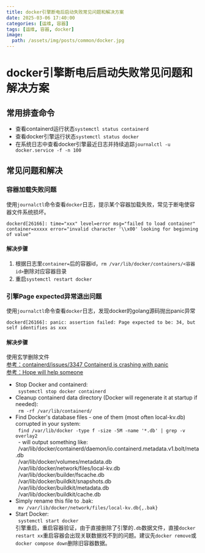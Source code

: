 ```yaml
---
title: docker引擎断电后启动失败常见问题和解决方案
date: 2025-03-06 17:40:00
categories: [运维, 容器]
tags: [运维, 容器, docker]
image:
  path: /assets/img/posts/common/docker.jpg
---
```


# docker引擎断电后启动失败常见问题和解决方案

## 常用排查命令
+ 查看containerd运行状态`systemctl status containerd`
+ 查看docker引擎运行状态`systemctl status docker`
+ 在系统日志中查看docker引擎最近日志并持续追踪`journalctl -u docker.service -f -n 100`

## 常见问题和解决
### 容器加载失败问题
使用`journalctl`命令查看`docker`日志，提示某个容器加载失败，常见于断电使容器文件系统损坏。
```log
dockerd[26166]: time="xxx" level=error msg="failed to load container" container=xxxxx error="invalid character '\\x00' looking for beginning of value"
```
#### 解决步骤
1) 根据日志里`container=`后的容器id，`rm /var/lib/docker/containers/<容器id>`删除对应容器目录
2) 重启`systemctl restart docker`

### 引擎Page expected异常退出问题
使用`journalctl`命令查看`docker`日志，发现docker的golang源码抛出panic异常
```log
dockerd[26166]: panic: assertion failed: Page expected to be: 34, but self identifies as xxx
```

#### 解决步骤
使用玄学删除文件   
[参考：containerd/issues/3347 Containerd is crashing with panic](https://github.com/containerd/containerd/issues/3347)      
[参考：Hope will help someone](https://github.com/containerd/containerd/issues/3347#issuecomment-1159965884)
- Stop Docker and containerd:   
&ensp;`systemctl stop docker containerd`
- Cleanup containerd data directory (Docker will regenerate it at startup if needed):   
&ensp;`rm -rf /var/lib/containerd/`
- Find Docker's database files - one of them (most often local-kv.db) corrupted in your system:   
&ensp;`find /var/lib/docker -type f -size -5M -name '*.db' | grep -v overlay2`   
&ensp;- will output something like:   
&ensp;/var/lib/docker/containerd/daemon/io.containerd.metadata.v1.bolt/meta.db   
&ensp;/var/lib/docker/volumes/metadata.db   
&ensp;/var/lib/docker/network/files/local-kv.db   
&ensp;/var/lib/docker/builder/fscache.db   
&ensp;/var/lib/docker/buildkit/snapshots.db   
&ensp;/var/lib/docker/buildkit/metadata.db   
&ensp;/var/lib/docker/buildkit/cache.db   
- Simply rename this file to .bak:   
&ensp;`mv /var/lib/docker/network/files/local-kv.db{,.bak}`
- Start Docker:   
&ensp;`systemctl start docker`   
引擎重启，重启容器验证，由于直接删除了引擎的`.db`数据文件，直接`docker restart xx`重启容器会出现关联数据找不到的问题。建议先`docker remove`或`docker compose down`删除旧容器数据。
